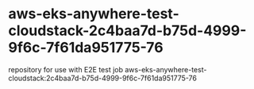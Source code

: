 # aws-eks-anywhere-test-cloudstack-2c4baa7d-b75d-4999-9f6c-7f61da951775-76
repository for use with E2E test job aws-eks-anywhere-test-cloudstack:2c4baa7d-b75d-4999-9f6c-7f61da951775-76
